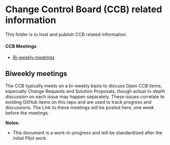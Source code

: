 # Change Control Board (CCB) related information
This folder is to host and publish CCB related information.

#### CCB Meetings
* [Bi-weekly meetings](#biweekly-meetings) 

## Biweekly meetings
The CCB typically meets on a bi-weekly basis to discuss Open CCB items, especially Change Requests and Solution Proposals, though actual in-depth discussion on each issue may happen separately. These issues correlate to existing GitHub items on this repo and are used to track progress and discussions. The Link to these meetings will be posted here, one week before the meetings.


**Notes**:
- This document is a work-in-progress and will be standardized after the initial Pilot work.
